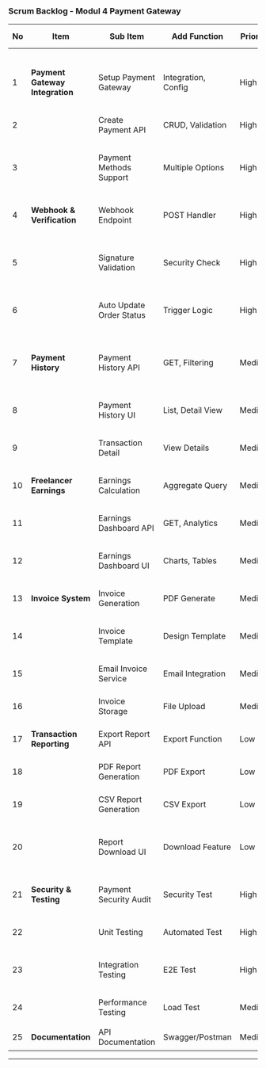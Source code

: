 ### Scrum Backlog - Modul 4 Payment Gateway

| No | Item | Sub Item | Add Function | Priority | Prediksi Selesai | Status | Role | Environment | Deskripsi | Note |
|----|------|----------|--------------|----------|------------------|--------|------|-------------|-----------|------|
| | | | | | | | | Local | Prod | | |
| 1 | **Payment Gateway Integration** | Setup Payment Gateway | Integration, Config | High | Sprint 3 Week 1 | ⏳ Backlog | Backend Dev | ⏳ Not Ready | ⏳ Not Ready | Integrasi Midtrans/Xendit SDK, setup credentials | Testing dengan sandbox mode |
| 2 | | Create Payment API | CRUD, Validation | High | Sprint 3 Week 1 | ⏳ Backlog | Backend Dev | ⏳ Not Ready | ⏳ Not Ready | API endpoint untuk membuat transaksi pembayaran | Return payment URL/token |
| 3 | | Payment Methods Support | Multiple Options | High | Sprint 3 Week 1 | ⏳ Backlog | Backend Dev | ⏳ Not Ready | ⏳ Not Ready | Support transfer bank, e-wallet, kartu kredit, QRIS | Sesuai provider gateway |
| 4 | **Webhook & Verification** | Webhook Endpoint | POST Handler | High | Sprint 3 Week 2 | ⏳ Backlog | Backend Dev | ⏳ Not Ready | ⏳ Not Ready | Endpoint untuk menerima callback dari payment gateway | `/api/payments/webhook` |
| 5 | | Signature Validation | Security Check | High | Sprint 3 Week 2 | ⏳ Backlog | Backend Dev | ⏳ Not Ready | ⏳ Not Ready | Validasi signature dari payment gateway | Reject jika invalid |
| 6 | | Auto Update Order Status | Trigger Logic | High | Sprint 3 Week 2 | ⏳ Backlog | Backend Dev | ⏳ Not Ready | ⏳ Not Ready | Update status order otomatis setelah payment success | Trigger notifikasi |
| 7 | **Payment History** | Payment History API | GET, Filtering | Medium | Sprint 4 Week 1 | ⏳ Backlog | Backend Dev | ⏳ Not Ready | ⏳ Not Ready | API untuk mengambil riwayat pembayaran user | Support pagination |
| 8 | | Payment History UI | List, Detail View | Medium | Sprint 4 Week 1 | ⏳ Backlog | Frontend Dev | ⏳ Not Ready | ⏳ Not Ready | Halaman riwayat pembayaran dengan filter | Mobile responsive |
| 9 | | Transaction Detail | View Details | Medium | Sprint 4 Week 1 | ⏳ Backlog | Frontend Dev | ⏳ Not Ready | ⏳ Not Ready | Modal/page detail transaksi pembayaran | Include invoice download |
| 10 | **Freelancer Earnings** | Earnings Calculation | Aggregate Query | Medium | Sprint 4 Week 1 | ⏳ Backlog | Backend Dev | ⏳ Not Ready | ⏳ Not Ready | Perhitungan total penghasilan freelancer | Per periode (bulan/tahun) |
| 11 | | Earnings Dashboard API | GET, Analytics | Medium | Sprint 4 Week 1 | ⏳ Backlog | Backend Dev | ⏳ Not Ready | ⏳ Not Ready | API untuk dashboard penghasilan | Include breakdown |
| 12 | | Earnings Dashboard UI | Charts, Tables | Medium | Sprint 4 Week 2 | ⏳ Backlog | Frontend Dev | ⏳ Not Ready | ⏳ Not Ready | Dashboard visual penghasilan freelancer | Gunakan Chart.js |
| 13 | **Invoice System** | Invoice Generation | PDF Generate | Medium | Sprint 4 Week 2 | ⏳ Backlog | Backend Dev | ⏳ Not Ready | ⏳ Not Ready | Generate invoice PDF otomatis | Gunakan PDFKit/Puppeteer |
| 14 | | Invoice Template | Design Template | Medium | Sprint 4 Week 2 | ⏳ Backlog | Backend Dev | ⏳ Not Ready | ⏳ Not Ready | Template invoice dengan logo dan detail lengkap | Sesuai standar invoice |
| 15 | | Email Invoice Service | Email Integration | Medium | Sprint 4 Week 2 | ⏳ Backlog | Backend Dev | ⏳ Not Ready | ⏳ Not Ready | Kirim invoice via email otomatis | Nodemailer + SendGrid |
| 16 | | Invoice Storage | File Upload | Medium | Sprint 4 Week 2 | ⏳ Backlog | Backend Dev | ⏳ Not Ready | ⏳ Not Ready | Simpan invoice PDF di cloud storage | AWS S3 / Cloudinary |
| 17 | **Transaction Reporting** | Export Report API | Export Function | Low | Sprint 6 Week 1 | ⏳ Backlog | Backend Dev | ⏳ Not Ready | ⏳ Not Ready | API untuk ekspor laporan transaksi | Support PDF & CSV |
| 18 | | PDF Report Generation | PDF Export | Low | Sprint 6 Week 1 | ⏳ Backlog | Backend Dev | ⏳ Not Ready | ⏳ Not Ready | Generate laporan PDF dengan filter | Include charts |
| 19 | | CSV Report Generation | CSV Export | Low | Sprint 6 Week 1 | ⏳ Backlog | Backend Dev | ⏳ Not Ready | ⏳ Not Ready | Generate laporan CSV dengan filter | Format standar |
| 20 | | Report Download UI | Download Feature | Low | Sprint 6 Week 1 | ⏳ Backlog | Frontend Dev | ⏳ Not Ready | ⏳ Not Ready | UI untuk download laporan di admin dashboard | Include filter options |
| 21 | **Security & Testing** | Payment Security Audit | Security Test | High | Sprint 6 Week 2 | ⏳ Backlog | QA | ⏳ Not Ready | ⏳ Not Ready | Audit keamanan sistem pembayaran | HTTPS, encryption, validation |
| 22 | | Unit Testing | Automated Test | High | Sprint 6 Week 2 | ⏳ Backlog | Backend Dev | ⏳ Not Ready | ⏳ Not Ready | Unit test untuk semua fungsi payment | Coverage > 80% |
| 23 | | Integration Testing | E2E Test | High | Sprint 6 Week 2 | ⏳ Backlog | QA | ⏳ Not Ready | ⏳ Not Ready | Test integrasi dengan payment gateway | Test sandbox mode |
| 24 | | Performance Testing | Load Test | Medium | Sprint 6 Week 2 | ⏳ Backlog | QA | ⏳ Not Ready | ⏳ Not Ready | Load testing untuk endpoint payment | Concurrent users test |
| 25 | **Documentation** | API Documentation | Swagger/Postman | Medium | Sprint 6 Week 2 | ⏳ Backlog | Backend Dev | ⏳ Not Ready | ⏳ Not Ready | Dokumentasi API lengkap | Include request/response examples |

---
